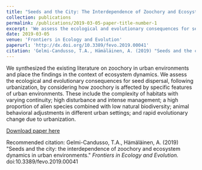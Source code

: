 ```yaml
---
title: "Seeds and the City: The Interdependence of Zoochory and Ecosystem Dynamics in Urban Environments"
collection: publications
permalink: /publications/2019-03-05-paper-title-number-1
excerpt: 'We assess the ecological and evolutionary consequences for seed dispersal, following urbanization, by considering how zoochory is affected by specific features of urban environments. These include the complexity of habitats with varying continuity; high disturbance and intense management; a high proportion of alien species combined with low natural biodiversity; animal behavioral adjustments in different urban settings; and rapid evolutionary change due to urbanization.'
date: 2019-03-05
venue: 'Frontiers in Ecology and Evolution'
paperurl: 'http://dx.doi.org/10.3389/fevo.2019.00041'
citation: 'Gelmi-Candusso, T.A., Hämäläinen, A. (2019) "Seeds and the city: the interdependence of zoochory and ecosystem dynamics in urban environments." <i> Frontiers in Ecology and Evolution.</i> doi:10.3389/fevo.2019.00041'
---
```


We synthesized the existing literature on zoochory in urban environments and place the findings in the context of ecosystem dynamics. We assess the ecological and evolutionary consequences for seed dispersal, following urbanization, by considering how zoochory is affected by specific features of urban environments. These include the complexity of habitats with varying continuity; high disturbance and intense management; a high proportion of alien species combined with low natural biodiversity; animal behavioral adjustments in different urban settings; and rapid evolutionary change due to urbanization. 

[Download paper here](https://www.readcube.com/articles/10.3389/fevo.2019.00041)

Recommended citation: Gelmi-Candusso, T.A., Hämäläinen, A. (2019) "Seeds and the city: the interdependence of zoochory and ecosystem dynamics in urban environments." <i> Frontiers in Ecology and Evolution.</i> doi:10.3389/fevo.2019.00041